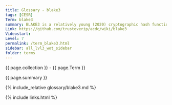 ```yaml
---
title: Glossary - blake3
tags: [CESR]
Term: blake3
summary: BLAKE3 is a relatively young (2020) cryptographic hash function based on Bao and BLAKE2.
Link: https://github.com/trustoverip/acdc/wiki/blake3
Videostart: 
Level: 7
permalink: /term_blake3.html
sidebar: all_lvl3_wot_sidebar
folder: terms
---
```


{{ page.collection }} - {{ page.Term }}

   {{ page.summary }}

{% include_relative glossary/blake3.md %}

 {% include links.html %} 
